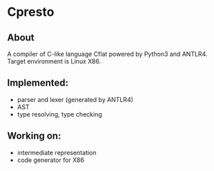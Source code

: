 # Cpresto
## About
A compiler of C-like language Cflat powered by Python3 and ANTLR4.
Target environment is Linux X86.

## Implemented:
- parser and lexer (generated by ANTLR4)
- AST
- type resolving, type checking

## Working on:
- intermediate representation
- code generator for X86